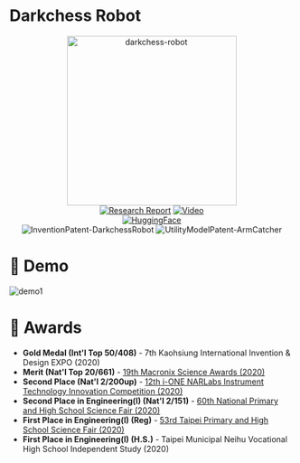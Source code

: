 # Darkchess Robot

<div align="center">

<img src="https://github.com/user-attachments/assets/cb3516b7-79bc-4fe6-9a02-a9c73db9982e?raw=true" alt="darkchess-robot" width=300><br>
[![Research Report](https://img.shields.io/badge/ResearchReport-018EF5?logo=readme&logoColor=fff)](https://www.mxeduc.org.tw/scienceaward/history/projectDoc/19th/doc/SA19-120_final.pdf)
[![Video](https://img.shields.io/badge/Video-%23FF0000.svg?logo=YouTube&logoColor=white)](https://www.youtube.com/watch?v=iaBYF3ZuBAg)<br>
[![HuggingFace](https://img.shields.io/badge/HuggingFace-Models_&_Datasets-important?logo=huggingface&logoColor=000&labelColor=FFD21E)](https://huggingface.co/collections/ryanlinjui/darkchess-robot-670ccb8a15991c5bdad9f10c)<br>
![InventionPatent-DarkchessRobot](https://img.shields.io/badge/InventionPatent-DarkchessRobot-important)
![UtilityModelPatent-ArmCatcher](https://img.shields.io/badge/UtilityModelPatent-ArmCatcher-important?logo=star)

</div>


# 🤖 Demo
![demo1](https://github.com/user-attachments/assets/1273bc7f-6c53-4fef-8834-349cc333167c)

# 🌟 Awards 
- **Gold Medal (Int'l Top 50/408)** - 7th Kaohsiung International Invention & Design EXPO (2020)
- **Merit (Nat'l Top 20/661)** - [19th Macronix Science Awards (2020)](https://www.mxeduc.org.tw/scienceaward/history/projectDoc/19th/production.htm)
- **Second Place (Nat'l 2/200up)** - [12th i-ONE NARLabs Instrument Technology Innovation Competition (2020)](https://i-one.org.tw/Home/ListContents/107?ATimes=12)
- **Second Place in Engineering(I) (Nat'l 2/151)** - [60th National Primary and High School Science Fair (2020)](https://twsf.ntsec.gov.tw/activity/race-1/60/pdf/NPHSF2020-052310.pdf?746)
- **First Place in Engineering(I) (Reg)** - [53rd Taipei Primary and High School Science Fair (2020)](https://sites.google.com/csjh.tp.edu.tw/science/高級中等學校組/工程學科一?authuser=0#h.6xilplkz0fpy)
- **First Place in Engineering(I) (H.S.)** - Taipei Municipal Neihu Vocational High School Independent Study (2020)
